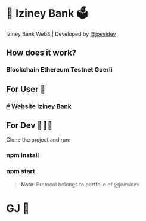 # 🏦 Iziney Bank 🗳
Iziney Bank Web3 | Developed by [@joevidev](https://github.com/joevidev/)

## How does it work?
### Blockchain Ethereum Testnet Goerli
## For User 👥

### 🖱 Website [Iziney Bank ](https://izineybank.vercel.app)

## For Dev 👨🏻‍💻

Clone the project and run:

### npm install
### npm start

> **Note**: Protocol belongs to portfolio of @joevidev

# GJ 🚀
